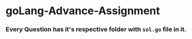 # goLang-Advance-Assignment

### Every Question has it's respective folder with `sol.go` file in it.
